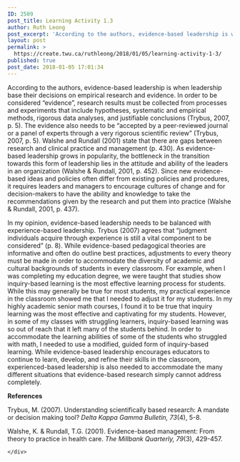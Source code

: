 ```yaml
---
ID: 2509
post_title: Learning Activity 1.3
author: Ruth Leong
post_excerpt: 'According to the authors, evidence-based leadership is when leadership base their decisions on empirical research and evidence. In order to be considered &ldquo;evidence&rdquo;, research results must be collected from processes and experiments that include hypotheses, systematic and empirical methods, rigorous data analyses, and justifiable conclusions (Trybus, 2007, p. 5). The evidence also needs to be [&hellip;]'
layout: post
permalink: >
  https://create.twu.ca/ruthleong/2018/01/05/learning-activity-1-3/
published: true
post_date: 2018-01-05 17:01:34
---
```

<p>According to the authors, evidence-based leadership is when leadership base their decisions on empirical research and evidence. In order to be considered &#8220;evidence&#8221;, research results must be collected from processes and experiments that include hypotheses, systematic and empirical methods, rigorous data analyses, and justifiable conclusions (Trybus, 2007, p. 5). The evidence also needs to be &#8220;accepted by a peer-reviewed journal or a panel of experts through a very rigorous scientific review&#8221; (Trybus, 2007, p. 5). Walshe and Rundall (2001) state that there are gaps between research and clinical practice and management (p. 430). As evidence-based leadership grows in popularity, the bottleneck in the transition towards this form of leadership lies in the attitude and ability of the leaders in an organization (Walshe &amp; Rundall, 2001, p. 452). Since new evidence-based ideas and policies often differ from existing policies and procedures, it requires leaders and managers to encourage cultures of change and for decision-makers to have the ability and knowledge to take the recommendations given by the research and put them into practice (Walshe &amp; Rundall, 2001, p. 437).</p>
<p>In my opinion, evidence-based leadership needs to be balanced with experience-based leadership. Trybus (2007) agrees that &#8220;judgment individuals acquire through experience is still a vital component to be considered&#8221; (p. 8). While evidence-based pedagogical theories are informative and often do outline best practices, adjustments to every theory must be made in order to accommodate the diversity of academic and cultural backgrounds of students in every classroom. For example, when I was completing my education degree, we were taught that studies show inquiry-based learning is the most effective learning process for students. While this may generally be true for most students, my practical experience in the classroom showed me that I needed to adjust it for my students. In my highly academic senior math courses, I found it to be true that inquiry learning was the most effective and captivating for my students. However, in some of my classes with struggling learners, inquiry-based learning was so out of reach that it left many of the students behind. In order to accommodate the learning abilities of some of the students who struggled with math, I needed to use a modified, guided form of inquiry-based learning. While evidence-based leadership encourages educators to continue to learn, develop, and refine their skills in the classroom, experienced-based leadership is also needed to accommodate the many different situations that evidence-based research simply cannot address completely.</p>
<p><strong>References</strong></p>
<p>Trybus, M. (2007). Understanding scientifically based research: A mandate or decision making tool? <em>Delta Kappa Gamma Bulletin, 73</em>(4), 5-8.</p>
<p>Walshe, K. &amp; Rundall, T.G. (2001). Evidence-based management: From theory to practice in health care. <em>The Millbank Quarterly, 79</em>(3), 429-457.</p>
<div id="themify_builder_content-322" data-postid="322" class="themify_builder_content themify_builder_content-322 themify_builder">

    </div>
<!-- /themify_builder_content -->
